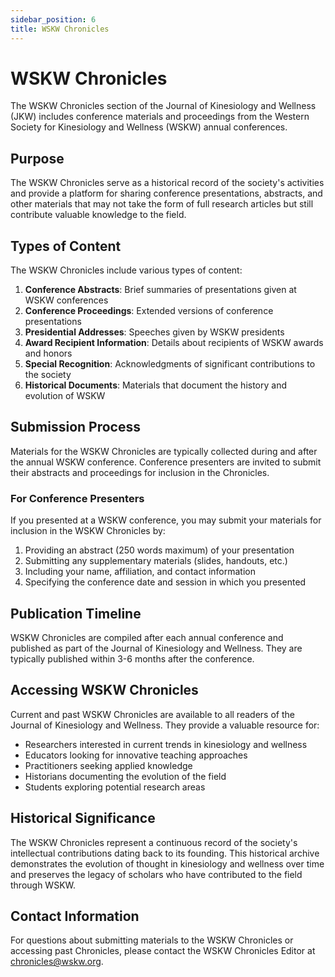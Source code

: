 ```yaml
---
sidebar_position: 6
title: WSKW Chronicles
---
```


# WSKW Chronicles

The WSKW Chronicles section of the Journal of Kinesiology and Wellness (JKW) includes conference materials and proceedings from the Western Society for Kinesiology and Wellness (WSKW) annual conferences.

## Purpose

The WSKW Chronicles serve as a historical record of the society's activities and provide a platform for sharing conference presentations, abstracts, and other materials that may not take the form of full research articles but still contribute valuable knowledge to the field.

## Types of Content

The WSKW Chronicles include various types of content:

1. **Conference Abstracts**: Brief summaries of presentations given at WSKW conferences
2. **Conference Proceedings**: Extended versions of conference presentations
3. **Presidential Addresses**: Speeches given by WSKW presidents
4. **Award Recipient Information**: Details about recipients of WSKW awards and honors
5. **Special Recognition**: Acknowledgments of significant contributions to the society
6. **Historical Documents**: Materials that document the history and evolution of WSKW

## Submission Process

Materials for the WSKW Chronicles are typically collected during and after the annual WSKW conference. Conference presenters are invited to submit their abstracts and proceedings for inclusion in the Chronicles.

### For Conference Presenters

If you presented at a WSKW conference, you may submit your materials for inclusion in the WSKW Chronicles by:

1. Providing an abstract (250 words maximum) of your presentation
2. Submitting any supplementary materials (slides, handouts, etc.)
3. Including your name, affiliation, and contact information
4. Specifying the conference date and session in which you presented

## Publication Timeline

WSKW Chronicles are compiled after each annual conference and published as part of the Journal of Kinesiology and Wellness. They are typically published within 3-6 months after the conference.

## Accessing WSKW Chronicles

Current and past WSKW Chronicles are available to all readers of the Journal of Kinesiology and Wellness. They provide a valuable resource for:

- Researchers interested in current trends in kinesiology and wellness
- Educators looking for innovative teaching approaches
- Practitioners seeking applied knowledge
- Historians documenting the evolution of the field
- Students exploring potential research areas

## Historical Significance

The WSKW Chronicles represent a continuous record of the society's intellectual contributions dating back to its founding. This historical archive demonstrates the evolution of thought in kinesiology and wellness over time and preserves the legacy of scholars who have contributed to the field through WSKW.

## Contact Information

For questions about submitting materials to the WSKW Chronicles or accessing past Chronicles, please contact the WSKW Chronicles Editor at [chronicles@wskw.org](mailto:chronicles@wskw.org).
